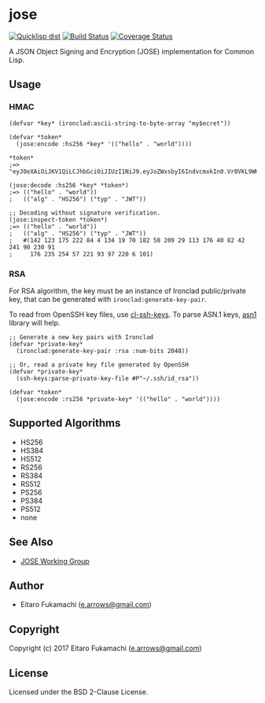 # jose

[![Quicklisp dist](http://quickdocs.org/badge/jose.svg)](http://quickdocs.org/jose/)
[![Build Status](https://travis-ci.org/fukamachi/jose.svg?branch=master)](https://travis-ci.org/fukamachi/jose)
[![Coverage Status](https://coveralls.io/repos/fukamachi/jose/badge.svg?branch=master)](https://coveralls.io/r/fukamachi/jose)

A JSON Object Signing and Encryption (JOSE) implementation for Common Lisp.

## Usage

### HMAC

```common-lisp
(defvar *key* (ironclad:ascii-string-to-byte-array "my$ecret"))

(defvar *token*
  (jose:encode :hs256 *key* '(("hello" . "world"))))

*token*
;=> "eyJ0eXAiOiJKV1QiLCJhbGciOiJIUzI1NiJ9.eyJoZWxsbyI6IndvcmxkIn0.Vr0VKL9WHX9lUPWzrE0DX4fEvl0_CgnKlzI2mWiro8E"

(jose:decode :hs256 *key* *token*)
;=> (("hello" . "world"))
;   (("alg" . "HS256") ("typ" . "JWT"))

;; Decoding without signature verification.
(jose:inspect-token *token*)
;=> (("hello" . "world"))
;   (("alg" . "HS256") ("typ" . "JWT"))
;   #(142 123 175 222 84 4 134 19 70 182 50 209 29 113 176 40 82 42 241 90 230 91
;     176 235 254 57 221 93 97 220 6 101)
```

### RSA

For RSA algorithm, the key must be an instance of Ironclad public/private key, that can be generated with `ironclad:generate-key-pair`.

To read from OpenSSH key files, use [cl-ssh-keys](https://github.com/dnaeon/cl-ssh-keys). To parse ASN.1 keys, [asn1](https://github.com/fukamachi/asn1) library will help.

```common-lisp
;; Generate a new key pairs with Ironclad
(defvar *private-key*
  (ironclad:generate-key-pair :rsa :num-bits 2048))

;; Or, read a private key file generated by OpenSSH
(defvar *private-key*
  (ssh-keys:parse-private-key-file #P"~/.ssh/id_rsa"))

(defvar *token*
  (jose:encode :rs256 *private-key* '(("hello" . "world"))))
```

## Supported Algorithms

* HS256
* HS384
* HS512
* RS256
* RS384
* RS512
* PS256
* PS384
* PS512
* none

## See Also

* [JOSE Working Group](https://datatracker.ietf.org/wg/jose/about/)

## Author

* Eitaro Fukamachi (e.arrows@gmail.com)

## Copyright

Copyright (c) 2017 Eitaro Fukamachi (e.arrows@gmail.com)

## License

Licensed under the BSD 2-Clause License.
